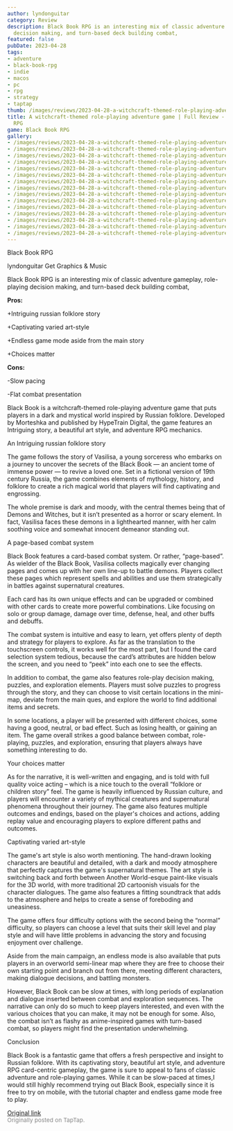 ```yaml
---
author: lyndonguitar
category: Review
description: Black Book RPG is an interesting mix of classic adventure gameplay, role-playing
  decision making, and turn-based deck building combat,
featured: false
pubDate: 2023-04-28
tags:
- adventure
- black-book-rpg
- indie
- macos
- pc
- rpg
- strategy
- taptap
thumb: /images/reviews/2023-04-28-a-witchcraft-themed-role-playing-adventure-game--full-review---black-book-rpg-0.avif
title: A witchcraft-themed role-playing adventure game | Full Review - Black Book
  RPG
game: Black Book RPG
gallery:
- /images/reviews/2023-04-28-a-witchcraft-themed-role-playing-adventure-game--full-review---black-book-rpg-0.avif
- /images/reviews/2023-04-28-a-witchcraft-themed-role-playing-adventure-game--full-review---black-book-rpg-1.avif
- /images/reviews/2023-04-28-a-witchcraft-themed-role-playing-adventure-game--full-review---black-book-rpg-2.avif
- /images/reviews/2023-04-28-a-witchcraft-themed-role-playing-adventure-game--full-review---black-book-rpg-3.avif
- /images/reviews/2023-04-28-a-witchcraft-themed-role-playing-adventure-game--full-review---black-book-rpg-4.avif
- /images/reviews/2023-04-28-a-witchcraft-themed-role-playing-adventure-game--full-review---black-book-rpg-5.avif
- /images/reviews/2023-04-28-a-witchcraft-themed-role-playing-adventure-game--full-review---black-book-rpg-6.avif
- /images/reviews/2023-04-28-a-witchcraft-themed-role-playing-adventure-game--full-review---black-book-rpg-7.avif
- /images/reviews/2023-04-28-a-witchcraft-themed-role-playing-adventure-game--full-review---black-book-rpg-8.avif
- /images/reviews/2023-04-28-a-witchcraft-themed-role-playing-adventure-game--full-review---black-book-rpg-9.avif
- /images/reviews/2023-04-28-a-witchcraft-themed-role-playing-adventure-game--full-review---black-book-rpg-10.avif
- /images/reviews/2023-04-28-a-witchcraft-themed-role-playing-adventure-game--full-review---black-book-rpg-11.avif
- /images/reviews/2023-04-28-a-witchcraft-themed-role-playing-adventure-game--full-review---black-book-rpg-12.avif
- /images/reviews/2023-04-28-a-witchcraft-themed-role-playing-adventure-game--full-review---black-book-rpg-13.avif
- /images/reviews/2023-04-28-a-witchcraft-themed-role-playing-adventure-game--full-review---black-book-rpg-14.avif
---
```

Black Book RPG

lyndonguitar
Get
Graphics & Music

Black Book RPG is an interesting mix of classic adventure gameplay, role-playing decision making, and turn-based deck building combat,


**Pros:**


+Intriguing russian folklore story

+Captivating varied art-style

+Endless game mode aside from the main story

+Choices matter


**Cons:**


-Slow pacing

-Flat combat presentation

Black Book is a witchcraft-themed role-playing adventure game that puts players in a dark and mystical world inspired by Russian folklore. Developed by Morteshka and published by HypeTrain Digital, the game features an Intriguing story, a beautiful art style, and adventure RPG mechanics.

An Intriguing russian folklore story

The game follows the story of Vasilisa, a young sorceress who embarks on a journey to uncover the secrets of the Black Book — an ancient tome of immense power — to revive a loved one. Set in a fictional version of 19th century Russia, the game combines elements of mythology, history, and folklore to create a rich magical world that players will find captivating and engrossing.

The whole premise is dark and moody, with the central themes being that of Demons and Witches, but it isn’t presented as a horror or scary element. In fact, Vasilisa faces these demons in a lighthearted manner, with her calm soothing voice and somewhat innocent demeanor standing out.

A page-based combat system

Black Book features a card-based combat system. Or rather, “page-based”. As wielder of the Black Book, Vasilisa collects  magically ever changing pages and comes up with her own line-up to battle demons. Players collect these pages which represent spells and abilities and use them strategically in battles against supernatural creatures.

Each card has its own unique effects and can be upgraded or combined with other cards to create more powerful combinations. Like focusing on solo or group damage, damage over time, defense, heal, and other buffs and debuffs.

The combat system is intuitive and easy to learn, yet offers plenty of depth and strategy for players to explore. As far as the translation to the touchscreen controls, it works well for the most part, but I found the card selection system tedious, because the card’s attributes are hidden below the screen, and you need to “peek” into each one to see the effects.

In addition to combat, the game also features role-play decision making, puzzles, and exploration elements. Players must solve puzzles to progress through the story, and they can choose to visit certain locations in the mini-map, deviate from the main ques, and explore the world to find additional items and secrets.

In some locations, a player will be presented with different choices, some having a good, neutral, or bad effect. Such as losing health, or gaining an item. The game overall strikes a good balance between combat, role-playing, puzzles, and exploration, ensuring that players always have something interesting to do.

Your choices matter

As for the narrative, it is well-written and engaging, and is told with full quality voice acting – which is a nice touch to the overall “folklore or children story” feel. The game is heavily influenced by Russian culture, and players will encounter a variety of mythical creatures and supernatural phenomena throughout their journey. The game also features multiple outcomes and endings, based on the player's choices and actions, adding replay value and encouraging players to explore different paths and outcomes.

Captivating varied art-style

The game's art style is also worth mentioning. The hand-drawn looking characters are beautiful and detailed, with a dark and moody atmosphere that perfectly captures the game's supernatural themes. The art style is switching back and forth between Another World-esque paint-like visuals for the 3D world, with more traditional 2D cartoonish visuals for the character dialogues. The game also features a fitting soundtrack that adds to the atmosphere and helps to create a sense of foreboding and uneasiness.

The game offers four difficulty options with the second being the “normal” difficulty, so players can choose a level that suits their skill level and play style and will have little problems in advancing the story and focusing enjoyment over challenge.

Aside from the main campaign, an endless mode is also available that puts players in an overworld semi-linear map where they are free to choose their own starting point and branch out from there, meeting different characters, making dialogue decisions, and battling monsters.

However, Black Book can be slow at times, with long periods of explanation and dialogue inserted between combat and exploration sequences. The narrative can only do so much to keep players interested, and even with the various choices that you can make, it may not be enough for some. Also, the combat isn’t as flashy as anime-inspired games with turn-based combat, so players might find the presentation underwhelming.

Conclusion

Black Book is a fantastic game that offers a fresh perspective and insight to Russian folklore. With its captivating story, beautiful art style, and adventure RPG card-centric gameplay, the game is sure to appeal to fans of classic adventure and role-playing games. While it can be slow-paced at times,I would still highly recommend trying out Black Book, especially since it is free to try on mobile, with the tutorial chapter and endless game mode free to play.

[Original link](https://www.taptap.io/post/5271863)<br><span style="font-size: 0.95em; color: #888;">Originally posted on TapTap.</span>